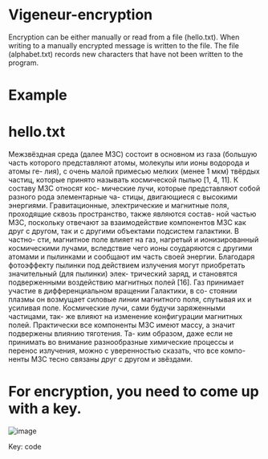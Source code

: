 # Vigeneur-encryption

Encryption can be either manually or read from a file (hello.txt). When writing to a manually encrypted message is written to the file. The file (alphabet.txt) records new characters that have not been written to the program.

# Example

<h1>hello.txt</h1>

<p>Межзвёздная среда (далее МЗС) состоит в основном из газа (большую
часть которого представляют атомы, молекулы или ионы водорода и атомы ге-
лия), с очень малой примесью мелких (менее 1 мкм) твёрдых частиц, которые
принято называть космической пылью [1, 4, 11]. К составу МЗС относят кос-
мические лучи, которые представляют собой разного рода элементарные ча-
стицы, двигающиеся с высокими энергиями. Гравитационные, электрические
и магнитные поля, проходящие сквозь пространство, также являются состав-
ной частью МЗС, поскольку отвечают за взаимодействие компонентов МЗС
как друг с другом, так и с другими объектами подсистем галактики. В частно-
сти, магнитное поле влияет на газ, нагретый и ионизированный космическими
лучами, вследствие чего ионы соударяются с другими атомами и пылинками
и сообщают им часть своей энергии. Благодаря фотоэффекту пылинки под
действием излучения могут приобретать значительный (для пылинки) элек-
трический заряд, и становятся подверженными воздействию магнитных полей
[16]. Газ принимает участие в дифференциальном вращении Галактики, в со-
стоянии плазмы он возмущает силовые линии магнитного поля, спутывая их и
усиливая поле. Космические лучи, сами будучи заряженными частицами, так-
же влияют на изменение конфигурации магнитных полей. Практически все
компоненты МЗС имеют массу, а значит подвержены влиянию тяготения. Та-
ким образом, даже если не принимать во внимание разнообразные химические
процессы и перенос излучения, можно с уверенностью сказать, что все компо-
ненты МЗС тесно связаны друг с другом и звёздами.</p>

# For encryption, you need to come up with a key.

![image](https://user-images.githubusercontent.com/50016345/56863664-fdd96c00-69c1-11e9-80af-af402bf6f365.png)

<p>Key: code</p>
